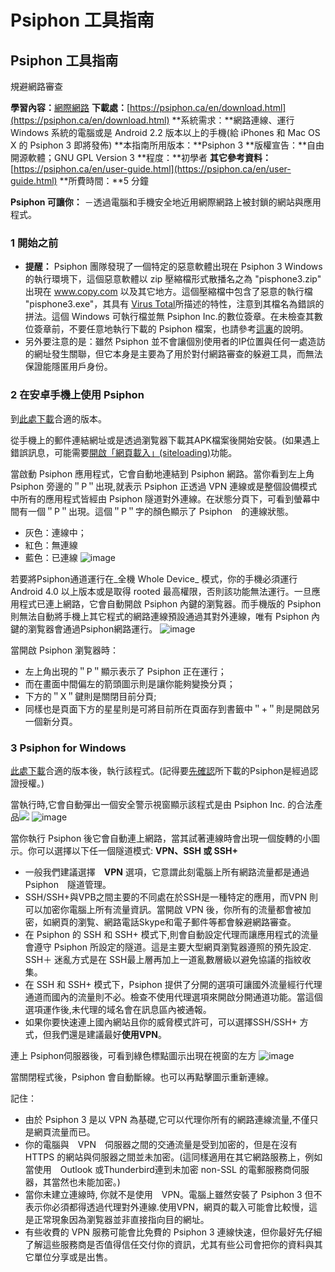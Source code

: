 [Title]: # ()
[Order]: # (0)

# Psiphon 工具指南

## Psiphon 工具指南
規避網路審查

**學習內容：**[網際網路](umbrella://lesson/the-internet)
**下載處：**[https://psiphon.ca/en/download.html](https://psiphon.ca/en/download.html)
**系統需求：**網路連線、運行 Windows 系統的電腦或是 Android 2.2 版本以上的手機(給 iPhones 和 Mac OS X 的 Psiphon 3 即將發佈)
**本指南所用版本：**Psiphon 3
**版權宣告：**自由開源軟體；GNU GPL Version 3
**程度：**初學者
**其它參考資料：**[https://psiphon.ca/en/user-guide.html](https://psiphon.ca/en/user-guide.html)
**所費時間：**5 分鐘

**Psiphon 可讓你：**
－透過電腦和手機安全地近用網際網路上被封鎖的網站與應用程式。

### 1 開始之前
- **提醒：** Psiphon 團隊發現了一個特定的惡意軟體出現在 Psiphon 3 Windows 的執行環境下，這個惡意軟體以 zip 壓縮檔形式散播名之為 "pisphone3.zip" 出現在 www.copy.com 以及其它地方。這個壓縮檔中包含了惡意的執行檔 "pisphone3.exe"，其具有 [Virus Total](https://www.virustotal.com/en/file/54201e181615c7eb18ee5a5ca3a0b7924cf3097ac5214fbee530741b6a6bc3da/analysis/1372262585/)所描述的特性，注意到其檔名為錯誤的拼法。這個 Windows 可執行檔並無 Psiphon Inc.的數位簽章。在未檢查其數位簽章前，不要任意地執行下載的 Psiphon 檔案，也請參考[這裏](https://psiphon.ca/en.html#is_my_psiphon_3_for_windows_authentic)的說明。
- 另外要注意的是：雖然 Psiphon 並不會讓個別使用者的IP位置與任何一處造訪的網址發生關聯，但它本身是主要為了用於對付網路審查的躲避工具，而無法保證能隱匿用戶身份。

### 2 在安卓手機上使用 Psiphon
到[此處下載](https://psiphon.ca/en/download.html)合適的版本。 

從手機上的郵件連結網址或是透過瀏覧器下載其APK檔案後開始安裝。(如果遇上錯誤訊息，可能需要[開啟「網頁載入」(siteloading)](https://psiphon.ca/en/faq.html#android-enable-sideloading)功能。

當啟動 Psiphon 應用程式，它會自動地連結到 Psiphon 網路。當你看到左上角 Psiphon 旁邊的＂P＂出現,就表示 Psiphon 正透過 VPN 連線或是整個設備模式中所有的應用程式皆經由 Psiphon 隧道對外連線。在狀態分頁下，可看到螢幕中間有一個＂P＂出現。這個＂P＂字的顏色顯示了 Psiphon　的連線狀態。
- 灰色：連線中；
- 紅色：無連線
- 藍色：已連線
![image](tool_psiphon1.png)

若要將Psiphon通道運行在_全機 Whole Device_ 模式，你的手機必須運行 Android 4.0 以上版本或是取得 rooted 最高權限，否則該功能無法運行。一旦應用程式已連上網路，它會自動開啟 Psiphon 內鍵的瀏覧器。而手機版的 Psiphon 則無法自動將手機上其它程式的網路連線預設通過其對外連線，唯有 Psiphon 內鍵的瀏覧器會通過Psiphon網路運行。
![image](tool_psiphon2.png)

當開啟 Psiphon 瀏覧器時：
- 左上角出現的＂P＂顯示表示了 Psiphon 正在運行；
- 而在畫面中間偏左的箭頭圖示則是讓你能夠變換分頁；
- 下方的＂X＂鍵則是關閉目前分頁;
- 同樣也是頁面下方的星星則是可將目前所在頁面存到書籤中＂+＂則是開啟另一個新分頁。

### 3 Psiphon for Windows</b>
[此處下載](https://psiphon.ca/en/download.html)合適的版本後，執行該程式。(記得要[先確認](https://psiphon.ca/en/faq.html#authentic-windows)所下載的Psiphon是經過認證授權。)

當執行時,它會自動彈出一個安全警示視窗顯示該程式是由 Psiphon Inc. 的合法產品<img src="tool_psiphon3.png" />
![image](tool_psiphon3.png)

當你執行 Psiphon 後它會自動連上網路，當其試著連線時會出現一個旋轉的小圖示。你可以選擇以下任一個隧道模式: **VPN、SSH 或 SSH+**

- 一般我們建議選擇　**VPN** 選項，它意謂此刻電腦上所有網路流量都是通過 Psiphon　隧道管理。
- SSH/SSH+與VPB之間主要的不同處在於SSH是一種特定的應用，而VPN 則可以加密你電腦上所有流量資訊。當開啟 VPN 後，你所有的流量都會被加密，如網頁的瀏覧、網路電話Skype和電子郵件等都會躲避網路審查。
- 在 Psiphon 的 SSH 和 SSH+ 模式下,則會自動設定代理而讓應用程式的流量會遵守 Psiphon 所設定的隧道。這是主要大型網頁瀏覧器遵照的預先設定. SSH＋ 迷亂方式是在 SSH最上層再加上一道亂數層級以避免協議的指紋收集。
- 在 SSH 和 SSH+ 模式下，Psiphon 提供了分開的選項可讓國外流量經行代理通道而國內的流量則不必。檢查不使用代理選項來開啟分開通道功能。當這個選項運作後,未代理的域名會在訊息區內被通報。
- 如果你要快速連上國內網站且你的威脅模式許可，可以選擇SSH/SSH+ 方式，但我們還是建議最好**使用VPN**。

連上 Psiphon伺服器後，可看到綠色標點圖示出現在視窗的左方
![image](tool_psiphon4.png)

當關閉程式後，Psiphon 會自動斷線。也可以再點擊圖示重新連線。

記住：
- 由於 Psiphon 3 是以 VPN 為基礎,它可以代理你所有的網路連線流量,不僅只是網頁流量而已。
- 你的電腦與　VPN　伺服器之間的交通流量是受到加密的，但是在沒有 HTTPS 的網站與伺服器之間並未加密。(這同樣適用在其它網路服務上，例如當使用　Outlook 或Thunderbird連到未加密 non-SSL 的電郵服務商伺服器，其當然也未能加密。)
- 當你未建立連線時, 你就不是使用　VPN。電腦上雖然安裝了 Psiphon 3 但不表示你必須都得透過代理對外連線.使用VPN，網頁的載入可能會比較慢，這是正常現象因為瀏覧器並非直接指向目的網址。
- 有些收費的 VPN 服務可能會比免費的 Psiphon 3 連線快速，但你最好先仔細了解這些服務商是否值得信任交付你的資訊，尤其有些公司會把你的資料與其它單位分享或是出售。
